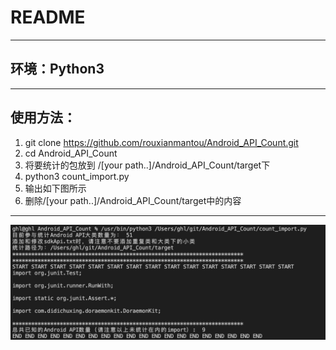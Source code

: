 # README
___
## 环境：Python3
___
## 使用方法：
1. git clone https://github.com/rouxianmantou/Android_API_Count.git
2. cd Android_API_Count
3. 将要统计的包放到 /[your path..]/Android_API_Count/target下
4. python3 count_import.py
5. 输出如下图所示
6. 删除/[your path..]/Android_API_Count/target中的内容
___

![output_img](output_img.jpg)